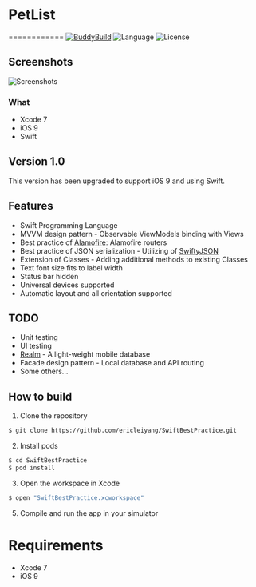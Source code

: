 # PetList
============
[![BuddyBuild](https://dashboard.buddybuild.com/api/statusImage?appID=562a9aac2492560100211378&branch=master&build=latest)](https://dashboard.buddybuild.com/apps/562a9aac2492560100211378/build/latest)
![Language](https://img.shields.io/badge/language-Swift%202-orange.svg)
![License](https://img.shields.io/github/license/JakeLin/SwiftWeather.svg?style=flat)

## Screenshots
![Screenshots](https://cloud.githubusercontent.com/assets/5039434/18386715/0683b148-76dc-11e6-8ede-d2df6f794287.png)

### What
* Xcode 7
* iOS 9
* Swift

## Version 1.0
This version has been upgraded to support iOS 9 and using Swift.

## Features
* Swift Programming Language
* MVVM design pattern - Observable ViewModels binding with Views
* Best practice of [Alamofire](https://github.com/Alamofire/Alamofire): Alamofire routers
* Best practice of JSON serialization - Utilizing of [SwiftyJSON](https://github.com/SwiftyJSON/SwiftyJSON)
* Extension of Classes - Adding additional methods to existing Classes
* Text font size fits to label width
* Status bar hidden
* Universal devices supported
* Automatic layout and all orientation supported

## TODO
* Unit testing
* UI testing
* [Realm](https://realm.io) - A light-weight mobile database
* Facade design pattern - Local database and API routing
* Some others...

## How to build

1) Clone the repository

```bash
$ git clone https://github.com/ericleiyang/SwiftBestPractice.git
```

2) Install pods

```bash
$ cd SwiftBestPractice
$ pod install
```

3) Open the workspace in Xcode

```bash
$ open "SwiftBestPractice.xcworkspace"
```

5) Compile and run the app in your simulator


# Requirements
* Xcode 7
* iOS 9
